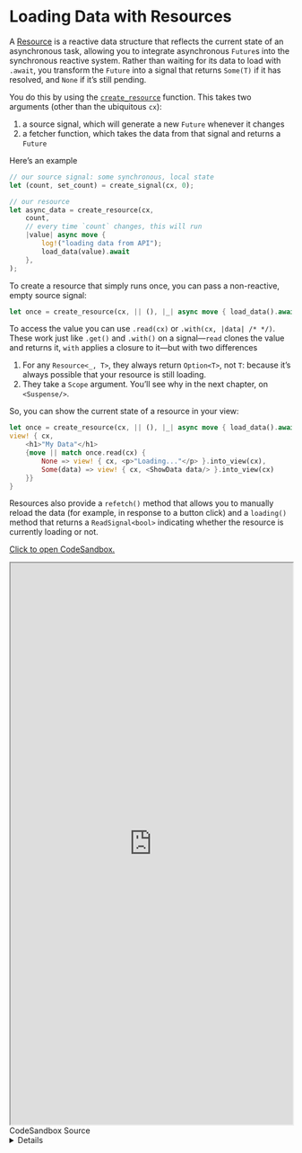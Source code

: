 # Loading Data with Resources

A [Resource](https://docs.rs/leptos/latest/leptos/struct.Resource.html) is a reactive data structure that reflects the current state of an asynchronous task, allowing you to integrate asynchronous `Future`s into the synchronous reactive system. Rather than waiting for its data to load with `.await`, you transform the `Future` into a signal that returns `Some(T)` if it has resolved, and `None` if it’s still pending.

You do this by using the [`create_resource`](https://docs.rs/leptos/latest/leptos/fn.create_resource.html) function. This takes two arguments (other than the ubiquitous `cx`):

1. a source signal, which will generate a new `Future` whenever it changes
2. a fetcher function, which takes the data from that signal and returns a `Future`

Here’s an example

```rust
// our source signal: some synchronous, local state
let (count, set_count) = create_signal(cx, 0);

// our resource
let async_data = create_resource(cx,
    count,
    // every time `count` changes, this will run
    |value| async move {
        log!("loading data from API");
        load_data(value).await
    },
);
```

To create a resource that simply runs once, you can pass a non-reactive, empty source signal:

```rust
let once = create_resource(cx, || (), |_| async move { load_data().await });
```

To access the value you can use `.read(cx)` or `.with(cx, |data| /* */)`. These work just like `.get()` and `.with()` on a signal—`read` clones the value and returns it, `with` applies a closure to it—but with two differences

1. For any `Resource<_, T>`, they always return `Option<T>`, not `T`: because it’s always possible that your resource is still loading.
2. They take a `Scope` argument. You’ll see why in the next chapter, on `<Suspense/>`.

So, you can show the current state of a resource in your view:

```rust
let once = create_resource(cx, || (), |_| async move { load_data().await });
view! { cx,
    <h1>"My Data"</h1>
    {move || match once.read(cx) {
        None => view! { cx, <p>"Loading..."</p> }.into_view(cx),
        Some(data) => view! { cx, <ShowData data/> }.into_view(cx)
    }}
}
```

Resources also provide a `refetch()` method that allows you to manually reload the data (for example, in response to a button click) and a `loading()` method that returns a `ReadSignal<bool>` indicating whether the resource is currently loading or not.

[Click to open CodeSandbox.](https://codesandbox.io/p/sandbox/10-async-resources-4z0qt3?file=%2Fsrc%2Fmain.rs&selection=%5B%7B%22endColumn%22%3A1%2C%22endLineNumber%22%3A3%2C%22startColumn%22%3A1%2C%22startLineNumber%22%3A3%7D%5D)

<iframe src="https://codesandbox.io/p/sandbox/10-async-resources-4z0qt3?file=%2Fsrc%2Fmain.rs&selection=%5B%7B%22endColumn%22%3A1%2C%22endLineNumber%22%3A3%2C%22startColumn%22%3A1%2C%22startLineNumber%22%3A3%7D%5D" width="100%" height="1000px" style="max-height: 100vh"></iframe>

<preview>
<summary>CodeSandbox Source</summary>
<details>

```rust
use gloo_timers::future::TimeoutFuture;
use leptos::*;

// Here we define an async function
// This could be anything: a network request, database read, etc.
// Here, we just multiply a number by 10
async fn load_data(value: i32) -> i32 {
    // fake a one-second delay
    TimeoutFuture::new(1_000).await;
    value * 10
}

#[component]
fn App(cx: Scope) -> impl IntoView {
    // this count is our synchronous, local state
    let (count, set_count) = create_signal(cx, 0);

    // create_resource takes two arguments after its scope
    let async_data = create_resource(
        cx,
        // the first is the "source signal"
        count,
        // the second is the loader
        // it takes the source signal's value as its argument
        // and does some async work
        |value| async move { load_data(value).await },
    );
    // whenever the source signal changes, the loader reloads

    // you can also create resources that only load once
    // just return the unit type () from the source signal
    // that doesn't depend on anything: we just load it once
    let stable = create_resource(cx, || (), |_| async move { load_data(1).await });

    // we can access the resource values with .read()
    // this will reactively return None before the Future has resolved
    // and update to Some(T) when it has resolved
    let async_result = move || {
        async_data
            .read(cx)
            .map(|value| format!("Server returned {value:?}"))
            // This loading state will only show before the first load
            .unwrap_or_else(|| "Loading...".into())
    };

    // the resource's loading() method gives us a
    // signal to indicate whether it's currently loading
    let loading = async_data.loading();
    let is_loading = move || if loading() { "Loading..." } else { "Idle." };

    view! { cx,
        <button
            on:click=move |_| {
                set_count.update(|n| *n += 1);
            }
        >
            "Click me"
        </button>
        <p>
            <code>"stable"</code>": " {move || stable.read(cx)}
        </p>
        <p>
            <code>"count"</code>": " {count}
        </p>
        <p>
            <code>"async_value"</code>": "
            {async_result}
            <br/>
            {is_loading}
        </p>
    }
}

fn main() {
    leptos::mount_to_body(|cx| view! { cx, <App/> })
}

```
</details>
</preview>
